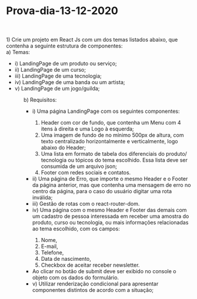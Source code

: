 # Prova-dia-13-12-2020
<br />
<br />
1)	Crie um projeto em React Js com um dos temas listados abaixo, que contenha a seguinte estrutura de componentes:<br />
  a)	Temas:
  <ul>
    <li>i)	LandingPage de um produto ou serviço;</li>
    <li>ii)	LandingPage de um curso;</li>
    <li>iii)	LandingPage de uma tecnologia;</li>
    <li>iv)	LandingPage de uma banda ou um artista;</li>
    <li>v)	LandingPage de um jogo/guilda;</li>
   <ul />
  b)	Requisitos:
  <ul>
    <li>i)	Uma página LandingPage com os seguintes componentes:</li>
    <ol>
      <li>Header com cor de fundo, que contenha um Menu com 4 itens à direita e uma Logo à esquerda;</li>
      <li>Uma imagem de fundo de no mínimo 500px de altura, com texto centralizado horizontalmente e verticalmente, logo abaixo do Header;</li>
      <li>Uma lista em formato de tabela dos diferenciais do produto/ tecnologia ou tópicos do tema escolhido. Essa lista deve ser consumida de um arquivo json;</li>
      <li>Footer com redes sociais e contatos.</li>
    </ol>
    <li>ii)	Uma página de Erro, que importe o mesmo Header e o Footer da página anterior, mas que contenha uma mensagem de erro no centro da página, para o caso do usuário digitar uma rota inválida;</li>
    <li>iii) Gestão de rotas com o react-router-dom.</li>
    <li>iv)	Uma página com o mesmo Header e Footer das demais com um cadastro de pessoa interessada em receber uma amostra do produto, curso ou tecnologia, ou mais informações                 relacionadas ao tema escolhido, com os campos: </li>
    <ol>
      <li>Nome, </li>
      <li>E-mail, </li>
      <li>Telefone,</li>
      <li>Data de nascimento,</li>
      <li>Checkbox de aceitar receber newsletter.</li>
    </ol>
    <li>Ao clicar no botão de submit deve ser exibido no console o objeto com os dados do formulário.</li>
    <li>v)	Utilizar renderização condicional para apresentar componentes distintos de acordo com a situação;</li>
  <ul>
